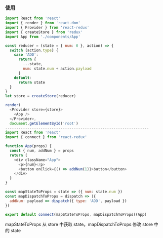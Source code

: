 <!--
 * @Description: 
 * @Author: liushuhao
 * @Date: 2021-02-19 13:30:16
 * @LastEditors: liushuhao
-->
### 使用 
```js
import React from 'react'
import { render } from 'react-dom'
import { Provider } from 'react-redux'
import { createStore } from 'redux'
import App from './components/App'

const reducer = (state = { num: 0 }, action) => {
  switch (action.type) {
    case 'ADD':
      return {
        ...state,
        num: state.num + action.payload
      }
    default:
      return state
  }
}
let store = createStore(reducer)

render(
  <Provider store={store}>
    <App />
  </Provider>,
  document.getElementById('root')
-----------------------------------------------------------------
import React from 'react'
import { connect } from 'react-redux'

function App(props) {
  const { num, addNum } = props
  return (
    <div className="App">
      <p>{num}</p>
      <button onClick={() => addNum(1)}>button</button>
    </div>
  )
}

const mapStateToProps = state => ({ num: state.num })
const mapDispatchToProps = dispatch => ({
  addNum: payload => dispatch({ type: 'ADD', payload })
})

export default connect(mapStateToProps, mapDispatchToProps)(App)
```
mapStateToProps 从 store 中获取 state。mapDispatchToProps 修改 store 中的 state
